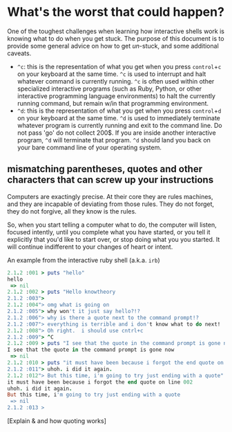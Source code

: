 # What's the worst that could happen?

One of the toughest challenges when learning how interactive shells work is knowing what to do when you get stuck.  The purpose of this document is to provide some general advice on how to get *un*-stuck, and some additional caveats.

* `^c`: this is the representation of what you get when you press `control`+`c` on your keyboard at the same time.  `^c` is used to interrupt and halt whatever command is currently running.  `^c` is often used within other specialized interactive programs (such as Ruby, Python, or other interactive programming language environments) to halt the currently running command, but remain w/in that programming environment.
* `^d`: this is the representation of what you get when you press `control`+`d` on your keyboard at the same time.  `^d` is used to immediately terminate whatever program is currently running and exit to the command line.  Do not pass 'go' do not collect 200$.  If you are inside another interactive program, `^d` will terminate that program.  `^d` should land you back on your bare command line of your operating system.

## mismatching parentheses, quotes and other characters that can screw up your instructions

Computers are exactingly precise.  At their core they are rules machines, and they are incapable of deviating from those rules.  They do not forget, they do not forgive, all they know is the rules.

So, when you start telling a computer what to do, the computer will listen, focused intently, until you complete what you have started, or you tell it explicitly that you'd like to start over, or stop doing what you you started.  It will continue indifferent to your changes of heart or intent.

An example from the interactive ruby shell (a.k.a. `irb`)
```ruby
2.1.2 :001 > puts "hello"
hello
 => nil 
2.1.2 :002 > puts "Hello knowtheory
2.1.2 :003"> 
2.1.2 :004"> omg what is going on
2.1.2 :005"> why won't it just say hello?!?
2.1.2 :006"> why is there a quote next to the command prompt!?
2.1.2 :007"> everything is terrible and i don't know what to do next!
2.1.2 :008"> Oh right.  i should use cntrl+c
2.1.2 :009"> ^C
2.1.2 :009 > puts "I see that the quote in the command prompt is gone now"
I see that the quote in the command prompt is gone now
 => nil 
2.1.2 :010 > puts "it must have been because i forgot the end quote on line 002
2.1.2 :011"> uhoh. i did it again.
2.1.2 :012"> But this time, i'm going to try just ending with a quote"
it must have been because i forgot the end quote on line 002
uhoh. i did it again.
But this time, i'm going to try just ending with a quote
 => nil 
2.1.2 :013 >
```

[Explain & and how quoting works]
